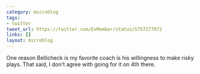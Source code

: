 ```yaml
---
category: microblog
tags:
- twitter
tweet_url: https://twitter.com/ExMember/status/5757277972
links: []
layout: microblog
---
```

One reason Bellicheck is my favorite coach is his willingness to make risky plays. That said, I don't agree with going for it on 4th there.
